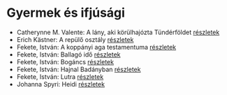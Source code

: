 # Gyermek és ifjúsági

- Catherynne M. Valente: A lány, aki körülhajózta Tündérföldet [részletek](_details/Catherynne%20M.%20Valente.md#id_659)
- Erich Kästner: A repülő osztály [részletek](_details/Erich%20K%C3%A4stner.md#id_964)
- Fekete, István: A koppányi aga testamentuma [részletek](_details/Fekete%2C%20Istv%C3%A1n.md#id_723)
- Fekete, István: Ballagó idő [részletek](_details/Fekete%2C%20Istv%C3%A1n.md#id_724)
- Fekete, István: Bogáncs [részletek](_details/Fekete%2C%20Istv%C3%A1n.md#id_266)
- Fekete, István: Hajnal Badányban [részletek](_details/Fekete%2C%20Istv%C3%A1n.md#id_729)
- Fekete, István: Lutra [részletek](_details/Fekete%2C%20Istv%C3%A1n.md#id_735)
- Johanna Spyri: Heidi [részletek](_details/Johanna%20Spyri.md#id_983)